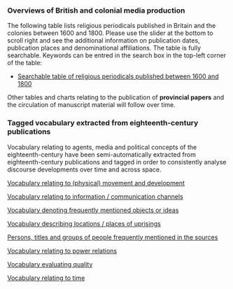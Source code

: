 <h3 id="overviews">Overviews of British and colonial media production</h3>

The following table lists religious periodicals published in Britain and the colonies between 1600 and 1800. Please use the slider at the bottom to scroll right and see the additional information on publication dates, publication places and denominational affiliations. The table is fully searchable. Keywords can be entred in the search box in the top-left corner of the table:

- [Searchable table of religious periodicals published between 1600 and 1800](https://github.com/MonikaBarget/Revolts/blob/master/TABLE_religious-periodicals.csv)

Other tables and charts relating to the publication of **provincial papers** and the circulation of manuscript material will follow over time.

<h3 id="vocabulary">Tagged vocabulary extracted from eighteenth-century publications</h3>

Vocabulary relating to agents, media and political concepts of the eighteenth-century have been semi-automatically extracted from eighteenth-century publications and tagged in order to consistently analyse discourse developments over time and across space.

[Vocabulary relating to (physical) movement and development](https://github.com/MonikaBarget/Revolts/blob/master/VOCABULARY_development_version27.csv)

[Vocabulary relating to information / communication channels](https://github.com/MonikaBarget/Revolts/blob/master/VOCABULARY_information_version44.csv)

[Vocabulary denoting frequently mentioned objects or ideas](https://github.com/MonikaBarget/Revolts/blob/master/VOCABULARY_item-idea_version24.csv)

[Vocabulary describing locations / places of uprisings](https://github.com/MonikaBarget/Revolts/blob/master/VOCABULARY_location_version25.csv)

[Persons, titles and groups of people frequently mentioned in the sources](https://github.com/MonikaBarget/Revolts/blob/master/VOCABULARY_person-title-group_version41.csv)

[Vocabulary relating to power relations](https://github.com/MonikaBarget/Revolts/blob/master/VOCABULARY_power-relation_version42.csv)

[Vocabulary evaluating quality](https://github.com/MonikaBarget/Revolts/blob/master/VOCABULARY_quality_version33.csv)

[Vocabulary relating to time](https://github.com/MonikaBarget/Revolts/blob/master/VOCABULARY_time_version40.csv) 

